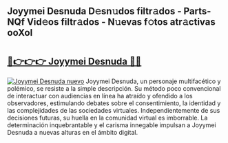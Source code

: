 ## Joyymei Desnuda D𝚎sn𝚞dos filtr𝚊dos - Parts-NQf Vid𝚎os filtr𝚊dos - N𝚞evas f𝚘tos atr𝚊ctivas ooXol

# <h2><a href="http://mbd6hv.tromn.icu/?c=Joyymei+Desnuda">🔗👉👉👉 Joyymei Desnuda 🔗🔗</a></h2>

[![Joyymei Desnuda nuevo](https://i.imgur.com/pEAQMta.gif)](http://mbd6hv.tromn.icu/?c=Joyymei+Desnuda)
Joyymei Desnuda, un personaje multifacético y polémico, se resiste a la simple descripción. Su método poco convencional de interactuar con audiencias en línea ha atraído y ofendido a los observadores, estimulando debates sobre el consentimiento, la identidad y las complejidades de las sociedades virtuales. Independientemente de sus decisiones futuras, su huella en la comunidad virtual es imborrable. La determinación inquebrantable y el carisma innegable impulsan a Joyymei Desnuda a nuevas alturas en el ámbito digital.
